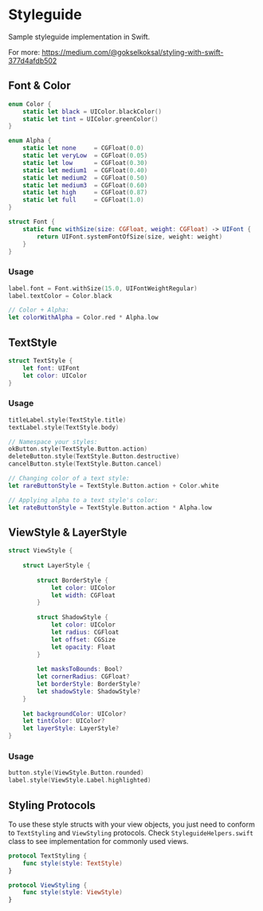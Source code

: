# Styleguide

Sample styleguide implementation in Swift. 

For more: https://medium.com/@gokselkoksal/styling-with-swift-377d4afdb502

## Font & Color

```swift
enum Color {
    static let black = UIColor.blackColor()
    static let tint = UIColor.greenColor()
}

enum Alpha {
    static let none     = CGFloat(0.0)
    static let veryLow  = CGFloat(0.05)
    static let low      = CGFloat(0.30)
    static let medium1  = CGFloat(0.40)
    static let medium2  = CGFloat(0.50)
    static let medium3  = CGFloat(0.60)
    static let high     = CGFloat(0.87)
    static let full     = CGFloat(1.0)
}

struct Font {
    static func withSize(size: CGFloat, weight: CGFloat) -> UIFont {
        return UIFont.systemFontOfSize(size, weight: weight)
    }
}
```

### Usage

```swift
label.font = Font.withSize(15.0, UIFontWeightRegular)
label.textColor = Color.black

// Color + Alpha:
let colorWithAlpha = Color.red * Alpha.low
```

## TextStyle

```swift
struct TextStyle {
    let font: UIFont
    let color: UIColor
}
```

### Usage

```swift
titleLabel.style(TextStyle.title)
textLabel.style(TextStyle.body)

// Namespace your styles:
okButton.style(TextStyle.Button.action)
deleteButton.style(TextStyle.Button.destructive)
cancelButton.style(TextStyle.Button.cancel)

// Changing color of a text style:
let rareButtonStyle = TextStyle.Button.action + Color.white

// Applying alpha to a text style's color:
let rateButtonStyle = TextStyle.Button.action * Alpha.low
```

## ViewStyle & LayerStyle

```swift
struct ViewStyle {
    
    struct LayerStyle {
        
        struct BorderStyle {
            let color: UIColor
            let width: CGFloat
        }
        
        struct ShadowStyle {
            let color: UIColor
            let radius: CGFloat
            let offset: CGSize
            let opacity: Float
        }
        
        let masksToBounds: Bool?
        let cornerRadius: CGFloat?
        let borderStyle: BorderStyle?
        let shadowStyle: ShadowStyle?
    }
    
    let backgroundColor: UIColor?
    let tintColor: UIColor?
    let layerStyle: LayerStyle?
}
```

### Usage

```swift
button.style(ViewStyle.Button.rounded)
label.style(ViewStyle.Label.highlighted)
```

## Styling Protocols

To use these style structs with your view objects, you just need to conform to `TextStyling` and `ViewStyling` protocols. Check `StyleguideHelpers.swift` class to see implementation for commonly used views.

```swift
protocol TextStyling {
    func style(style: TextStyle)
}

protocol ViewStyling {
    func style(style: ViewStyle)
}
```
